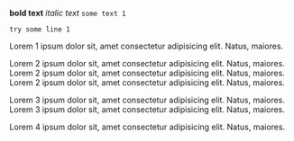 **bold text**
_italic text_
`some text 1`
```
try some line 1 
```

Lorem 1 ipsum dolor sit, amet consectetur adipisicing elit. Natus, maiores.

Lorem 2 ipsum dolor sit, amet consectetur adipisicing elit. Natus, maiores.
Lorem 2 ipsum dolor sit, amet consectetur adipisicing elit. Natus, maiores.
Lorem 2 ipsum dolor sit, amet consectetur adipisicing elit. Natus, maiores.

Lorem 3 ipsum dolor sit, amet consectetur adipisicing elit. Natus, maiores.
Lorem 3 ipsum dolor sit, amet consectetur adipisicing elit. Natus, maiores.

Lorem 4 ipsum dolor sit, amet consectetur adipisicing elit. Natus, maiores.
